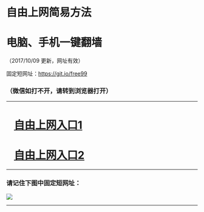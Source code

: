 ﻿# 自由上网简易方法

# 电脑、手机一键翻墙

（2017/10/09 更新，网址有效）

固定短网址：https://git.io/free99

### （微信如打不开，请转到浏览器打开）


***





# &nbsp;&nbsp; <a href="http://ft642814008.fwq-tz-1001.info/fwqtz01.html?t=100900130958 " target="_blank">自由上网入口1</a>
# &nbsp;&nbsp; <a href="http://ft2680014953.fwq-tz-1002.info/fwqtz02.html?t=100900129624 " target="_blank">自由上网入口2</a>
***

### 请记住下图中固定短网址：

<img src="https://s3-us-west-2.amazonaws.com/fwq-1001/yjfq-20170905okok.png" /> 


***

